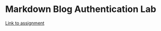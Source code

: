 # Markdown Blog Authentication Lab

[Link to assignment](https://github.com/ReCoded-Org/curriculum-backend-markdown-blog-authentication)